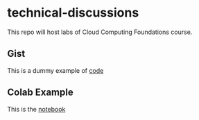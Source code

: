 # technical-discussions
This repo will host labs of Cloud Computing Foundations course.

## Gist
This is a dummy example of [code](https://gist.github.com/faustodavidhernandezjasso/fb3f52bd94ca0be41cbed43e91c71e67)

## Colab Example

This is the [notebook](https://github.com/faustodavidhernandezjasso/technical-discussions/blob/main/lab01.ipynb)
